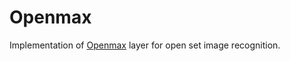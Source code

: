 # Openmax
Implementation of [Openmax](https://arxiv.org/abs/1511.06233) layer for open set image recognition.
